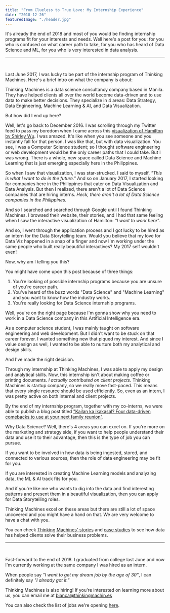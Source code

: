 ```yaml
---
title: "From Clueless to True Love: My Internship Experience"
date: "2018-12-26"
featuredImage: "./header.jpg"
---
```


It's already the end of 2018 and most of you would be finding internship programs fit for your interests and needs. Well here's a post for you: for you who is confused on what career path to take, for you who has heard of Data Science and ML, for you who is very interested in data analysis.

***

<br>

Last June 2017, I was lucky to be part of the internship program of Thinking Machines. Here's a brief intro on what the company is about:

Thinking Machines is a data science consultancy company based in Manila. They have helped clients all over the world become data-driven and to use data to make better decisions. They specialize in 4 areas: Data Strategy, Data Engineering, Machine Learning & AI, and Data Visualization.

But how did I end up here?

Well, let's go back to December 2016. I was scrolling through my Twitter feed to pass my boredom when I came across this [visualization of Hamilton by Shirley Wu](https://pudding.cool/2017/03/hamilton/). I was amazed. It's like when you see someone and you instantly fall for that person. I was like that, but with data visualization. You see, I was a Computer Science student; so I thought software engineering or web development would be the only career paths that I could take. But I was wrong. There is a whole, new space called Data Science and Machine Learning that is just emerging especially here in the Philippines.

So when I saw that visualization, I was star-strucked. I said to myself, *"This is what I want to do in the future."* And so on January 2017, I started looking for companies here in the Philippines that cater on Data Visualization and Data Analysis. But then I realized, there aren't a lot of Data Science companies that are hiring interns. *Heck, there aren't a lot of Data Science companies in the Philippines.*

And so I searched and searched through Google until I found Thinking Machines. I browsed their website, their stories, and I had that same feeling when I saw the interactive visualization of Hamilton: *"I want to work here"*.

And so, I went through the application process and I got lucky to be hired as an intern for the Data Storytelling team. Would you believe that my love for Data Viz happened in a snap of a finger and now I'm working under the same people who built really beautiful interactives? My 2017 self wouldn't even!

Now, why am I telling you this?

You might have come upon this post because of three things:

1. You're looking of possible internship programs because you are unsure of you're career path.
2. You've heard of the buzz words "Data Science" and "Machine Learning" and you want to know how the industry works.
3. You're really looking for Data Science internship programs.

Well, you're on the right page because I'm gonna show why you need to work in a Data Science company in this Artificial Intelligence era.

As a computer science student, I was mainly taught on software engineering and web development. But I didn't want to be stuck on that career forever. I wanted something new that piqued my interest. And since I value design as well, I wanted to be able to nurture both my analytical and design skills.

And I've made the right decision.

Through my internship at Thinking Machines, I was able to apply my design and analytical skills. Now, this internship isn't about making coffee or printing documents. *I actually contributed on client projects.* Thinking Machines is  startup company, so we really move fast-paced. This means that every single resource should be used efficiently. So, even as an intern, I was pretty active on both internal and client projects.

By the end of my internship program, together with my co-interns, we were able to publish a blog post titled ["Kailan ka ikakasal? Four data-driven comebacks to use at your next family reunion"](https://stories.thinkingmachin.es/ph-marriage/).

Why Data Science? Well, there's 4 areas you can excel on. If you're more on the marketing and strategy side, if you want to help people understand their data and use it to their advantage, then this is the type of job you can pursue.

If you want to be involved in how data is being ingested, stored, and connected to various sources, then the role of data engineering may be fit for you.

If you are interested in creating Machine Learning models and analyzing data, the ML & AI track fits for you.

And if you're like me who wants to dig into the data and find interesting patterns and present them in a beautiful visualization, then you can apply for Data Storytelling roles.

Thinking Machines excel on these areas but there are still a lot of space uncovered and you might have a hand on that. We are very welcome to have a chat with you.

You can check [Thinking Machines' stories](https://stories.thinkingmachin.es/) and [case studies](https://stories.thinkingmachin.es/#type:case-study) to see how data has helped clients solve their business problems.

***

<br>

Fast-forward to the end of 2018. I graduated from college last June and now I'm currently working at the same company I was hired as an intern.

When people say *"I want to get my dream job by the age of 30"*, I can definitely say *"I already got it."*

Thinking Machines is also hiring! If you're interested on learning more about us, you can email me at bianca@thinkingmachin.es

You can also check the list of jobs we're opening [here](https://thinkingmachin.es/careers/).